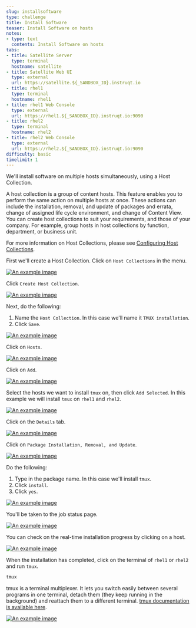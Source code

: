 ```yaml
---
slug: installsoftware
type: challenge
title: Install Software
teaser: Install Software on hosts
notes:
- type: text
  contents: Install Software on hosts
tabs:
- title: Satellite Server
  type: terminal
  hostname: satellite
- title: Satellite Web UI
  type: external
  url: https://satellite.${_SANDBOX_ID}.instruqt.io
- title: rhel1
  type: terminal
  hostname: rhel1
- title: rhel1 Web Console
  type: external
  url: https://rhel1.${_SANDBOX_ID}.instruqt.io:9090
- title: rhel2
  type: terminal
  hostname: rhel2
- title: rhel2 Web Console
  type: external
  url: https://rhel2.${_SANDBOX_ID}.instruqt.io:9090
difficulty: basic
timelimit: 1
---
```

<!-- markdownlint-disable MD033 -->

We'll install software on multiple hosts simultaneously, using a Host Collection.

A host collection is a group of content hosts. This feature enables you to perform the same action on multiple hosts at once. These actions can include the installation, removal, and update of packages and errata, change of assigned life cycle environment, and change of Content View. You can create host collections to suit your requirements, and those of your company. For example, group hosts in host collections by function, department, or business unit.

For more information on Host Collections, please see [Configuring Host Collections](https://access.redhat.com/documentation/en-us/red_hat_satellite/6.11/html/managing_hosts/configuring_host_collections_managing-hosts).

First we'll create a Host Collection. Click on `Host Collections` in the menu.

<a href="#1">
 <img alt="An example image" src="../assets/hostcollectionsmenubar.png" />
</a>

<a href="#" class="lightbox" id="1">
 <img alt="An example image" src="../assets/hostcollectionsmenubar.png" />
</a>

Click `Create Host Collection`.

<a href="#2">
 <img alt="An example image" src="../assets/createhostcollection.png" />
</a>

<a href="#" class="lightbox" id="2">
 <img alt="An example image" src="../assets/createhostcollection.png" />
</a>

Next, do the following:

1) Name the `Host Collection`. In this case we'll name it `TMUX installation`.
2) Click `Save`.

<a href="#3">
 <img alt="An example image" src="../assets/tmuxinstallationhostcollection.png" />
</a>

<a href="#" class="lightbox" id="3">
 <img alt="An example image" src="../assets/tmuxinstallationhostcollection.png" />
</a>

Click on `Hosts`.

<a href="#4">
 <img alt="An example image" src="../assets/hchosts.png" />
</a>

<a href="#" class="lightbox" id="4">
 <img alt="An example image" src="../assets/hchosts.png" />
</a>

Click on `Add`.

<a href="#5">
 <img alt="An example image" src="../assets/hchostsadd.png" />
</a>

<a href="#" class="lightbox" id="5">
 <img alt="An example image" src="../assets/hchostsadd.png" />
</a>

Select the hosts we want to install `tmux` on, then click `Add Selected`. In this example we will install `tmux` on `rhel1` and `rhel2`.

<a href="#6">
 <img alt="An example image" src="../assets/hcaddrhel9hosts.png" />
</a>

<a href="#" class="lightbox" id="6">
 <img alt="An example image" src="../assets/hcaddrhel9hosts.png" />
</a>

Click on the `Details` tab.

<a href="#7">
 <img alt="An example image" src="../assets/clickontmuxinstallation.png" />
</a>

<a href="#" class="lightbox" id="7">
 <img alt="An example image" src="../assets/clickontmuxinstallation.png" />
</a>

Click on `Package Installation, Removal, and Update`.

<a href="#8">
 <img alt="An example image" src="../assets/packageinstallation.png" />
</a>

<a href="#" class="lightbox" id="8">
 <img alt="An example image" src="../assets/packageinstallation.png" />
</a>

Do the following:

1) Type in the package name. In this case we'll install `tmux`.
2) Click `install`.
3) Click `yes`.

<a href="#9">
 <img alt="An example image" src="../assets/updatepackages.png" />
</a>

<a href="#" class="lightbox" id="9">
 <img alt="An example image" src="../assets/updatepackages.png" />
</a>

You'll be taken to the job status page.

<a href="#10">
 <img alt="An example image" src="../assets/statusinstall.png" />
</a>

<a href="#" class="lightbox" id="10">
 <img alt="An example image" src="../assets/statusinstall.png" />
</a>

You can check on the real-time installation progress by clicking on a host.

<a href="#11">
 <img alt="An example image" src="../assets/installtmuxstatusonhost.png" />
</a>

<a href="#" class="lightbox" id="11">
 <img alt="An example image" src="../assets/installtmuxstatusonhost.png" />
</a>

When the installation has completed, click on the terminal of `rhel1` or `rhel2` and run `tmux`.

```bash
tmux
```

tmux is a terminal multiplexer. It lets you switch easily between several programs in one terminal, detach them (they keep running in the background) and reattach them to a different terminal. [tmux documentation is available here](https://github.com/tmux/tmux/wiki).

<a href="#12">
 <img alt="An example image" src="../assets/2022-08-10_09-02-46.gif" />
</a>

<a href="#" class="lightbox" id="12">
 <img alt="An example image" src="../assets/2022-08-10_09-02-46.gif" />
</a>

<style>
.lightbox {
  display: none;
  position: fixed;
  justify-content: center;
  align-items: center;
  z-index: 999;
  top: 0;
  left: 0;
  right: 0;
  bottom: 0;
  padding: 1rem;
  background: rgba(0, 0, 0, 0.8);
}

.lightbox:target {
  display: flex;
}

.lightbox img {
  max-height: 100%;
}
</style>
